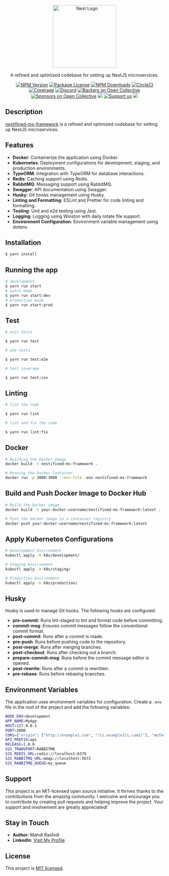 <p align="center">
  <a href="http://nestjs.com/" target="blank"><img src="https://nestjs.com/img/logo-small.svg" width="200" alt="Nest Logo" /></a>
</p>
<p align="center">A refined and optimized codebase for setting up NestJS microservices.</p>
<p align="center">
<a href="https://www.npmjs.com/~nestjscore" target="_blank"><img src="https://img.shields.io/npm/v/@nestjs/core.svg" alt="NPM Version" /></a>
<a href="https://www.npmjs.com/~nestjscore" target="_blank"><img src="https://img.shields.io/npm/l/@nestjs/core.svg" alt="Package License" /></a>
<a href="https://www.npmjs.com/~nestjscore" target="_blank"><img src="https://img.shields.io/npm/dm/@nestjs/common.svg" alt="NPM Downloads" /></a>
<a href="https://circleci.com/gh/MRdevX/nestifined-ms-framework" target="_blank"><img src="https://img.shields.io/circleci/build/github/MRdevX/nestifined-ms-framework/master" alt="CircleCI" /></a>
<a href="https://coveralls.io/github/MRdevX/nestifined-ms-framework?branch=master" target="_blank"><img src="https://coveralls.io/repos/github/MRdevX/nestifined-ms-framework/badge.svg?branch=master#9" alt="Coverage" /></a>
<a href="https://discord.gg/G7Qnnhy" target="_blank"><img src="https://img.shields.io/badge/discord-online-brightgreen.svg" alt="Discord"/></a>
<a href="https://opencollective.com/nest#backer" target="_blank"><img src="https://opencollective.com/nest/backers/badge.svg" alt="Backers on Open Collective" /></a>
<a href="https://opencollective.com/nest#sponsor" target="_blank"><img src="https://opencollective.com/nest/sponsors/badge.svg" alt="Sponsors on Open Collective" /></a>
<a href="https://paypal.me/kamilmysliwiec" target="_blank"><img src="https://img.shields.io/badge/Donate-PayPal-ff3f59.svg"/></a>
<a href="https://opencollective.com/nest#sponsor" target="_blank"><img src="https://img.shields.io/badge/Support%20us-Open%20Collective-41B883.svg" alt="Support us"></a>
<a href="https://twitter.com/nestframework" target="_blank"><img src="https://img.shields.io/twitter/follow/nestframework.svg?style=social&label=Follow"></a>
</p>

## Description

[nestifined-ms-framework](https://github.com/MRdevX/nestifined-ms-framework) is a refined and optimized codebase for setting up NestJS microservices.

## Features

- **Docker**: Containerize the application using Docker.
- **Kubernetes**: Deployment configurations for development, staging, and production environments.
- **TypeORM**: Integration with TypeORM for database interactions.
- **Redis**: Caching support using Redis.
- **RabbitMQ**: Messaging support using RabbitMQ.
- **Swagger**: API documentation using Swagger.
- **Husky**: Git hooks management using Husky.
- **Linting and Formatting**: ESLint and Prettier for code linting and formatting.
- **Testing**: Unit and e2e testing using Jest.
- **Logging**: Logging using Winston with daily rotate file support.
- **Environment Configuration**: Environment variable management using dotenv.

## Installation

```bash
$ yarn install
```

## Running the app

```bash
# development
$ yarn run start
# watch mode
$ yarn run start:dev
# production mode
$ yarn run start:prod
```

## Test

```bash
# unit tests

$ yarn run test

# e2e tests

$ yarn run test:e2e

# test coverage

$ yarn run test:cov
```

## Linting

```bash
# lint the code

$ yarn run lint

# lint and fix the code

$ yarn run lint:fix
```

## Docker

```bash
# Building the Docker Image
docker build -t nestifined-ms-framework .

# Running the Docker Container
docker run -p 3000:3000 --env-file .env nestifined-ms-framework
```

## Build and Push Docker Image to Docker Hub

```bash
# Build the Docker image
docker build -t your-docker-username/nestifined-ms-framework:latest .

# Push the Docker image to a container registry
docker push your-docker-username/nestifined-ms-framework:latest
```

## Apply Kubernetes Configurations

```bash
# Development Environment
kubectl apply -k k8s/development/

# Staging Environment
kubectl apply -k k8s/staging/

# Production Environment
kubectl apply -k k8s/production/
```

## Husky

Husky is used to manage Git hooks. The following hooks are configured:

- **pre-commit**: Runs lint-staged to lint and format code before committing.
- **commit-msg**: Ensures commit messages follow the conventional commit format.
- **post-commit**: Runs after a commit is made.
- **pre-push**: Runs before pushing code to the repository.
- **post-merge**: Runs after merging branches.
- **post-checkout**: Runs after checking out a branch.
- **prepare-commit-msg**: Runs before the commit message editor is opened.
- **post-rewrite**: Runs after a commit is rewritten.
- **pre-rebase**: Runs before rebasing branches.

## Environment Variables

The application uses environment variables for configuration. Create a `.env` file in the root of the project and add the following variables:

```bash
NODE_ENV=development
APP_NAME=MyApp
HOST=127.0.0.1
PORT=3000
CORS={"origin": ["http://example1.com", "/\\.example2\\.com$/"], "methods": ["GET", "POST"], "credentials": true}
API_PREFIX=api
RELEASE=1.0.0
S2S_TRANSPORT=RABBITMQ
S2S_REDIS_URL=redis://localhost:6379
S2S_RABBITMQ_URL=amqp://localhost:5672
S2S_RABBITMQ_QUEUE=my_queue
```

## Support

This project is an MIT-licensed open source initiative. It thrives thanks to the contributions from the amazing community. I welcome and encourage you to contribute by creating pull requests and helping improve the project. Your support and involvement are greatly appreciated!

## Stay in Touch

- **Author**: Mahdi Rashidi
- **LinkedIn**: [Visit My Profile](https://www.linkedin.com/in/mrdevx/)

## License

This project is [MIT licensed](./LICENSE).
